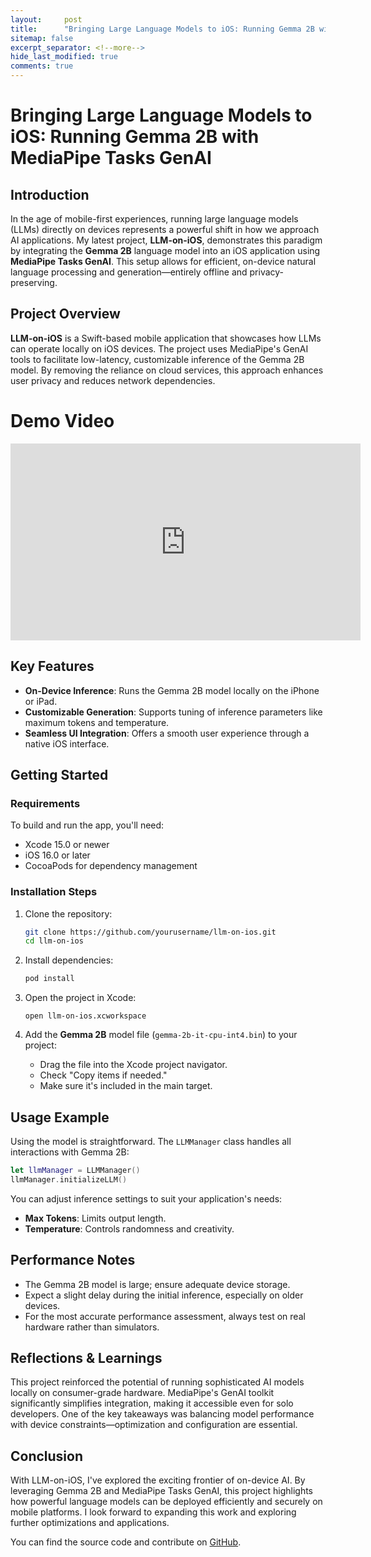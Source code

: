 ```yaml
---
layout:     post
title:      "Bringing Large Language Models to iOS: Running Gemma 2B with MediaPipe Tasks GenAI"
sitemap: false
excerpt_separator: <!--more-->
hide_last_modified: true
comments: true
---
```


# Bringing Large Language Models to iOS: Running Gemma 2B with MediaPipe Tasks GenAI

## Introduction

In the age of mobile-first experiences, running large language models (LLMs) directly on devices represents a powerful shift in how we approach AI applications. My latest project, **LLM-on-iOS**, demonstrates this paradigm by integrating the **Gemma 2B** language model into an iOS application using **MediaPipe Tasks GenAI**. This setup allows for efficient, on-device natural language processing and generation—entirely offline and privacy-preserving.

<!--more-->

## Project Overview

**LLM-on-iOS** is a Swift-based mobile application that showcases how LLMs can operate locally on iOS devices. The project uses MediaPipe's GenAI tools to facilitate low-latency, customizable inference of the Gemma 2B model. By removing the reliance on cloud services, this approach enhances user privacy and reduces network dependencies.

# Demo Video
<iframe width="560" height="315" src="https://www.youtube.com/embed/1zvsaFTBs-w?si=ewGWmOsanvL-sFLW" title="YouTube video player" frameborder="0" allow="accelerometer; autoplay; clipboard-write; encrypted-media; gyroscope; picture-in-picture; web-share" referrerpolicy="strict-origin-when-cross-origin" allowfullscreen></iframe>

## Key Features

* **On-Device Inference**: Runs the Gemma 2B model locally on the iPhone or iPad.
* **Customizable Generation**: Supports tuning of inference parameters like maximum tokens and temperature.
* **Seamless UI Integration**: Offers a smooth user experience through a native iOS interface.

## Getting Started

### Requirements

To build and run the app, you'll need:

* Xcode 15.0 or newer
* iOS 16.0 or later
* CocoaPods for dependency management

### Installation Steps

1. Clone the repository:

   ```bash
   git clone https://github.com/yourusername/llm-on-ios.git
   cd llm-on-ios
   ```

2. Install dependencies:

   ```bash
   pod install
   ```

3. Open the project in Xcode:

   ```
   open llm-on-ios.xcworkspace
   ```

4. Add the **Gemma 2B** model file (`gemma-2b-it-cpu-int4.bin`) to your project:

   * Drag the file into the Xcode project navigator.
   * Check "Copy items if needed."
   * Make sure it's included in the main target.

## Usage Example

Using the model is straightforward. The `LLMManager` class handles all interactions with Gemma 2B:

```swift
let llmManager = LLMManager()
llmManager.initializeLLM()
```

You can adjust inference settings to suit your application's needs:

* **Max Tokens**: Limits output length.
* **Temperature**: Controls randomness and creativity.

## Performance Notes

* The Gemma 2B model is large; ensure adequate device storage.
* Expect a slight delay during the initial inference, especially on older devices.
* For the most accurate performance assessment, always test on real hardware rather than simulators.

## Reflections & Learnings

This project reinforced the potential of running sophisticated AI models locally on consumer-grade hardware. MediaPipe's GenAI toolkit significantly simplifies integration, making it accessible even for solo developers. One of the key takeaways was balancing model performance with device constraints—optimization and configuration are essential.

## Conclusion

With LLM-on-iOS, I've explored the exciting frontier of on-device AI. By leveraging Gemma 2B and MediaPipe Tasks GenAI, this project highlights how powerful language models can be deployed efficiently and securely on mobile platforms. I look forward to expanding this work and exploring further optimizations and applications.

You can find the source code and contribute on [GitHub](https://github.com/jc2409/LLM-On-iOS).
